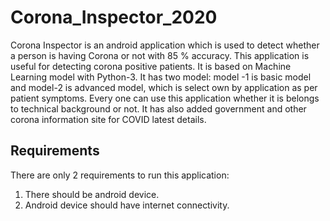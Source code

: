 # Corona_Inspector_2020
Corona Inspector is an android application which is used to detect whether a person is having Corona or not with 85 % accuracy. This application is useful for detecting corona positive patients. It is based on Machine Learning model with Python-3. It has two model: model -1 is basic model and model-2 is advanced model, which is select own by application as per patient symptoms. Every one can use this application whether it is belongs to technical background or not. It has also added government and other corona information site for COVID latest details. 

## Requirements 

There are only 2 requirements to run this application:

  1.	There should be android device.
  2.	Android device should have internet connectivity.

